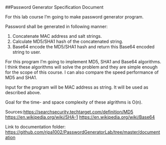 ﻿
##Password Generator Specification Document

For this lab course I’m going to make password generator program.

Password shall be generated in following manner:

1. Concatenate MAC address and salt strings.
2. Calculate MD5/SHA1 hash of the concatenated string.
3. Base64 encode the MD5/SHA1 hash and return this Base64 encoded string to user.

For this program I’m going to implement MD5, SHA1 and Base64 algorithms. I think these algorithms will solve the problem and they are simple enough for the scope of this course. I can also compare the speed performance of MD5 and SHA1.

Input for the program will be MAC address as string. It will be used as described above.

Goal for the time- and space complexity of these algrithms is O(n).


Sources:https://searchsecurity.techtarget.com/definition/MD5
	https://en.wikipedia.org/wiki/SHA-1
	https://en.wikipedia.org/wiki/Base64

Link to documentation folder: https://github.com/ripa1002/PasswordGeneratorLab/tree/master/documentation
